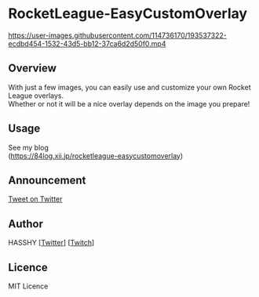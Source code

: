 # RocketLeague-EasyCustomOverlay

https://user-images.githubusercontent.com/114736170/193537322-ecdbd454-1532-43d5-bb12-37ca6d2d50f0.mp4

## Overview
With just a few images, you can easily use and customize your own Rocket League overlays.  
Whether or not it will be a nice overlay depends on the image you prepare!

## Usage
See my blog  
(https://84log.xii.jp/rocketleague-easycustomoverlay)

## Announcement
[Tweet on Twitter](https://twitter.com/hasshy084/status/1576291386248159233)

## Author
HASSHY [[Twitter](https://twitter.com/hasshy084)] [[Twitch](https://www.twitch.tv/hasshy084)]

## Licence
MIT Licence
